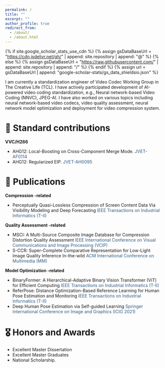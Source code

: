 ```yaml
---
permalink: /
title: ""
excerpt: ""
author_profile: true
redirect_from: 
  - /about/
  - /about.html
---
```


{% if site.google_scholar_stats_use_cdn %}
{% assign gsDataBaseUrl = "https://cdn.jsdelivr.net/gh/" | append: site.repository | append: "@" %}
{% else %}
{% assign gsDataBaseUrl = "https://raw.githubusercontent.com/" | append: site.repository | append: "/" %}
{% endif %}
{% assign url = gsDataBaseUrl | append: "google-scholar-stats/gs_data_shieldsio.json" %}

<span class='anchor' id='about-me'></span>

I am currently a standardization engineer of Video Codec Working Group in The Creative Life (TCL). I have actively participated development of AI-powered video coding standardization, e.g., Neural network-based Video Coding (NNVC), JPEG-AI. I have also worked on various topics including neural network-based video codecs, video quality assessment, neural network model optimization and deployment for video compression system.

<!--  
My research interest includes neural machine translation and computer vision. I have published more than 100 papers at the top international AI conferences with total <a href='https://scholar.google.com/citations?user=DhtAFkwAAAAJ'>google scholar citations <strong><span id='total_cit'>260000+</span></strong></a> (You can also use google scholar badge <a href='https://scholar.google.com/citations?user=DhtAFkwAAAAJ'><img src="https://img.shields.io/endpoint?url={{ url | url_encode }}&logo=Google%20Scholar&labelColor=f6f6f6&color=9cf&style=flat&label=citations"></a>).


# 🔥 News
- *2022.02*: &nbsp;🎉🎉 Lorem ipsum dolor sit amet, consectetur adipiscing elit. Vivamus ornare aliquet ipsum, ac tempus justo dapibus sit amet. 
- *2022.02*: &nbsp;🎉🎉 Lorem ipsum dolor sit amet, consectetur adipiscing elit. Vivamus ornare aliquet ipsum, ac tempus justo dapibus sit amet. -->

# 📑 Standard contributions
**VVC/H266**
- AHG12: Local-Boosting on Cross-Component Merge Mode. <span style="color: #305C84">JVET-AF0114</span>
- AHG12: Regularized EIP. <span style="color: #305C84">JVET-AH0095</span>

# 📝 Publications 
**Compression -related**
- Perceptually Quasi-Lossless Compression of Screen Content Data Via Visibility Modeling and Deep Forecasting <span style="color: #305C84"> IEEE Transactions on Industrial Informatics (T-II)</span>

**Quality Assessment -related**
- MSCI: A Multi-Source Composite Image Database for Compression Distortion Quality Assessment <span style="color: #305C84"> IEEE International Conference on Visual Communications and Image Processing (VCIP)</span>
- S-CCR: Super-Complete Comparative Representation for Low-Light Image Quality Inference In-the-wild
<span style="color: #305C84"> ACM International Conference on Multimedia (MM)</span>
  
**Model Optimization -related**
- BinaryFormer: A Hierarchical-Adaptive Binary Vision Transformer (ViT) for Efficient Computing
<span style="color: #305C84"> IEEE Transactions on Industrial Informatics (T-II)</span>
- ReferPose: Distance Optimization-Based Reference Learning for Human Pose Estimation and Monitoring
<span style="color: #305C84"> IEEE Transactions on Industrial Informatics (T-II)</span>
- Deep Human Pose Estimation via Self-guided Learning
<span style="color: #305C84"> Springer International Conference on Image and Graphics (ICIG 2021)</span>

<!--  <div class='paper-box'><div class='paper-box-image'><div><div class="badge">CVPR 2016</div><img src='images/500x300.png' alt="sym" width="100%"></div></div>
<div class='paper-box-text' markdown="1">

[Deep Residual Learning for Image Recognition](https://openaccess.thecvf.com/content_cvpr_2016/papers/He_Deep_Residual_Learning_CVPR_2016_paper.pdf)

**Kaiming He**, Xiangyu Zhang, Shaoqing Ren, Jian Sun

[**Project**](https://scholar.google.com/citations?view_op=view_citation&hl=zh-CN&user=DhtAFkwAAAAJ&citation_for_view=DhtAFkwAAAAJ:ALROH1vI_8AC) <strong><span class='show_paper_citations' data='DhtAFkwAAAAJ:ALROH1vI_8AC'></span></strong>
- Lorem ipsum dolor sit amet, consectetur adipiscing elit. Vivamus ornare aliquet ipsum, ac tempus justo dapibus sit amet. 
</div>
</div>

- [Lorem ipsum dolor sit amet, consectetur adipiscing elit. Vivamus ornare aliquet ipsum, ac tempus justo dapibus sit amet](https://github.com), A, B, C, **CVPR 2020** -->


# 🎖 Honors and Awards
- Excellent Master Dissertation
- Excellent Master Graduates
- National Scholarship. 


<!-- # 📖 Educations
- *2019.06 - 2022.04 (now)*, Lorem ipsum dolor sit amet, consectetur adipiscing elit. Vivamus ornare aliquet ipsum, ac tempus justo dapibus sit amet. 
- *2015.09 - 2019.06*, Lorem ipsum dolor sit amet, consectetur adipiscing elit. Vivamus ornare aliquet ipsum, ac tempus justo dapibus sit amet. 

# 💬 Invited Talks
- *2021.06*, Lorem ipsum dolor sit amet, consectetur adipiscing elit. Vivamus ornare aliquet ipsum, ac tempus justo dapibus sit amet. 
- *2021.03*, Lorem ipsum dolor sit amet, consectetur adipiscing elit. Vivamus ornare aliquet ipsum, ac tempus justo dapibus sit amet.  \| [\[video\]](https://github.com/)


# 💻 Internships
- *2019.05 - 2020.02*, [Lorem](https://github.com/), China. -->
